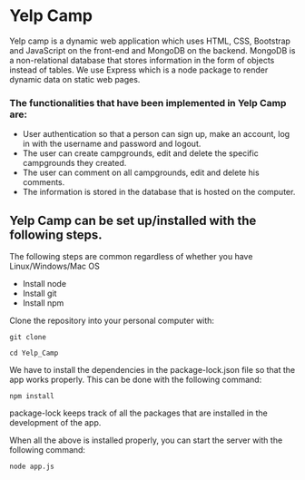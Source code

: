 # Yelp Camp

Yelp camp is a dynamic web application which uses HTML, CSS, Bootstrap and JavaScript on the front-end and MongoDB on the backend. MongoDB is a non-relational database that stores information in the form of objects instead of tables. We use Express which is a node package to render dynamic data on static web pages.

### The functionalities that have been implemented in Yelp Camp are:

* User authentication so that a person can sign up, make an account, log in with the username and password and logout. 
* The user can create campgrounds, edit and delete the specific campgrounds they created. 
* The user can comment on all campgrounds, edit and delete his comments.
* The information is stored in the database that is hosted on the computer.

## Yelp Camp can be set up/installed with the following steps.

The following steps are common regardless of whether you have Linux/Windows/Mac OS

* Install node
* Install git
* Install npm

Clone the repository into your personal computer with:
 
```
git clone 
```
```
cd Yelp_Camp
```

We have to install the dependencies in the package-lock.json file so that the app works properly. This can be done with the following command:

```
npm install
```

package-lock keeps track of all the packages that are installed in the development of the app.

When all the above is installed properly, you can start the server with the following command:

```
node app.js
```
